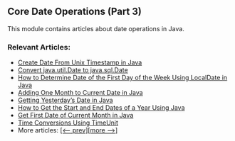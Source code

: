## Core Date Operations (Part 3)
This module contains articles about date operations in Java.

### Relevant Articles:

- [Create Date From Unix Timestamp in Java](https://www.baeldung.com/java-date-unix-timestamp)
- [Convert java.util.Date to java.sql.Date](https://www.baeldung.com/java-convert-util-date-to-sql)
- [How to Determine Date of the First Day of the Week Using LocalDate in Java](https://www.baeldung.com/java-first-day-of-the-week)
- [Adding One Month to Current Date in Java](https://www.baeldung.com/java-adding-one-month-to-current-date)
- [Getting Yesterday’s Date in Java](https://www.baeldung.com/java-find-yesterdays-date)
- [How to Get the Start and End Dates of a Year Using Java](https://www.baeldung.com/java-date-year-start-end)
- [Get First Date of Current Month in Java](https://www.baeldung.com/java-current-month-start-date)
- [Time Conversions Using TimeUnit](https://www.baeldung.com/java-timeunit-conversion)
- More articles: [[<-- prev]](../core-java-date-operations-2)[[more -->]](../core-java-date-operations-4)

